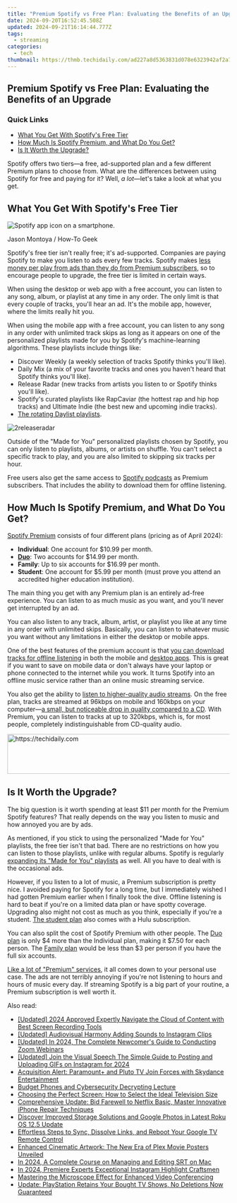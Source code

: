 ```yaml
---
title: "Premium Spotify vs Free Plan: Evaluating the Benefits of an Upgrade"
date: 2024-09-20T16:52:45.508Z
updated: 2024-09-21T16:14:44.777Z
tags:
  - streaming
categories:
  - tech
thumbnail: https://thmb.techidaily.com/ad227a8d5363831d078e6323942af2a72809395f7bf85c351306cae77a65bd05.jpg
---
```


## Premium Spotify vs Free Plan: Evaluating the Benefits of an Upgrade

### Quick Links

* [What You Get With Spotify's Free Tier](https://some-knowledge.techidaily.com/in-2024-from-shoot-to-screen-mastering-360-degree-video-edits-using-premiere-pro/)
* [How Much Is Spotify Premium, and What Do You Get?](https://hardware-reviews.techidaily.com/thrilling-benchmarks-of-the-first-edition-ddr5-7200-corsair-dominator-titanium-unleashing-ultra-high-performance-with-dual-24gb-modules/)
* [Is It Worth the Upgrade?](https://extra-lessons.techidaily.com/updated-comparative-analysis-of-best-win-driven-art-tools/)

 Spotify offers two tiers—a free, ad-supported plan and a few different Premium plans to choose from. What are the differences between using Spotify for free and paying for it? Well, _a lot_—let's take a look at what you get.

##  What You Get With Spotify's Free Tier

![Spotify app icon on a smartphone.](https://static1.howtogeekimages.com/wordpress/wp-content/uploads/2023/12/52862274326_3f14319606_o.jpg) 

Jason Montoya / How-To Geek

 Spotify's free tier isn't really free; it's ad-supported. Companies are paying Spotify to make you listen to ads every few tracks. Spotify makes [less money per play from ads than they do from Premium subscribers](https://www.makeuseof.com/tag/taylor-swift-wrong-spotify/), so to encourage people to upgrade, the free tier is limited in certain ways.

 When using the desktop or web app with a free account, you can listen to any song, album, or playlist at any time in any order. The only limit is that every couple of tracks, you'll hear an ad. It's the mobile app, however, where the limits really hit you.

 When using the mobile app with a free account, you can listen to any song in any order with unlimited track skips as long as it appears on one of the personalized playlists made for you by Spotify's machine-learning algorithms. These playlists include things like:

* Discover Weekly (a weekly selection of tracks Spotify thinks you'll like).
* Daily Mix (a mix of your favorite tracks and ones you haven't heard that Spotify thinks you'll like).
* Release Radar (new tracks from artists you listen to or Spotify thinks you'll like).
* Spotify's curated playlists like RapCaviar (the hottest rap and hip hop tracks) and Ultimate Indie (the best new and upcoming indie tracks).
* [The rotating Daylist playlists](https://screen-activity-recording.techidaily.com/experts-selection-best-full-screen-recorders-for-pc-and-mac-for-2024/).

![2releaseradar](https://static1.howtogeekimages.com/wordpress/wp-content/uploads/2018/04/2releaseradar.png) 

 Outside of the "Made for You" personalized playlists chosen by Spotify, you can only listen to playlists, albums, or artists on shuffle. You can't select a specific track to play, and you are also limited to skipping six tracks per hour.

 Free users also get the same access to [Spotify podcasts](https://facebook-video-files.techidaily.com/updated-in-2024-unlocking-archived-stories-from-facebook-a-digital-handbook/) as Premium subscribers. That includes the ability to download them for offline listening.

##  How Much Is Spotify Premium, and What Do You Get?

[Spotify Premium](https://tech-renaissance.techidaily.com/unlocking-the-secrets-of-successful-tiktok-duets-for-beginners/) consists of four different plans (pricing as of April 2024):

* **Individual**: One account for $10.99 per month.
* [**Duo**](https://facebook-video-footage.techidaily.com/new-melodic-migration-6-preferred-free-apps-for-moving-youtube-audio-on-android/): Two accounts for $14.99 per month.
* **Family**: Up to six accounts for $16.99 per month.
* **Student**: One account for $5.99 per month (must prove you attend an accredited higher education institution).

 The main thing you get with any Premium plan is an entirely ad-free experience. You can listen to as much music as you want, and you'll never get interrupted by an ad.

 You can also listen to any track, album, artist, or playlist you like at any time in any order with unlimited skips. Basically, you can listen to whatever music you want without any limitations in either the desktop or mobile apps.

 One of the best features of the premium account is that [you can download tracks for offline listening](https://hardware-updates.techidaily.com/1723862819427-experts-take-on-the-affordable-giant-monoprice-40-inch-crystal-pro-gaming-monitor-44394-with-high-fps-and-stealthy-cost/) in both the mobile and [desktop apps](https://driver-download.techidaily.com/free-mbox-2-driver-installation-guide-latest-updates-for-windows-operating-systems/). This is great if you want to save on mobile data or don't always have your laptop or phone connected to the internet while you work. It turns Spotify into an offline music service rather than an online music streaming service.

 You also get the ability to [listen to higher-quality audio streams](https://android-unlock.techidaily.com/how-to-reset-a-locked-samsung-galaxy-s23-ultra-phone-by-drfone-android/). On the free plan, tracks are streamed at 96kbps on mobile and 160kbps on your computer—[a small, but noticeable drop in quality compared to a CD](https://instagram-clips.techidaily.com/new-2024-approved-scaling-up-instagram-videos-mobile-and-desktop-approaches/). With Premium, you can listen to tracks at up to 320kbps, which is, for most people, completely indistinguishable from CD-quality audio.

<!-- affiliate ads begin -->
<a href="https://ephamedtechinc.pxf.io/c/5597632/2136622/26400" target="_top" id="2136622">
  <img src="//a.impactradius-go.com/display-ad/26400-2136622" border="0" alt="https://techidaily.com" width="728" height="90"/>
</a>
<img height="0" width="0" src="https://ephamedtechinc.pxf.io/i/5597632/2136622/26400" style="position:absolute;visibility:hidden;" border="0" />
<!-- affiliate ads end -->

##  Is It Worth the Upgrade?

 The big question is it worth spending at least $11 per month for the Premium Spotify features? That really depends on the way you listen to music and how annoyed you are by ads.

 As mentioned, if you stick to using the personalized "Made for You" playlists, the free tier isn't that bad. There are no restrictions on how you can listen to those playlists, unlike with regular albums. Spotify is regularly [expanding its "Made for You" playlists](https://facebook-video-content.techidaily.com/new-in-2024-vimeo-profile-picture-constraints/) as well. All you have to deal with is the occasional ads.

 However, if you listen to a lot of music, a Premium subscription is pretty nice. I avoided paying for Spotify for a long time, but I immediately wished I had gotten Premium earlier when I finally took the dive. Offline listening is hard to beat if you're on a limited data plan or have spotty coverage. Upgrading also might not cost as much as you think, especially if you're a student. [The student plan](https://www.spotify.com/us/student/) also comes with a Hulu subscription.

 You can also split the cost of Spotify Premium with other people. The [Duo plan](https://www.spotify.com/us/duo/) is only $4 more than the Individual plan, making it $7.50 for each person. The [Family plan](https://www.spotify.com/us/family/) would be less than $3 per person if you have the full six accounts.

[Like a lot of "Premium" services](https://location-fake.techidaily.com/all-must-knows-to-use-fake-gps-go-location-spoofer-on-apple-iphone-12-drfone-by-drfone-virtual-ios/), it all comes down to your personal use case. The ads are not terribly annoying if you're not listening to hours and hours of music every day. If streaming Spotify is a big part of your routine, a Premium subscription is well worth it.

<ins class="adsbygoogle"
     style="display:block"
     data-ad-format="autorelaxed"
     data-ad-client="ca-pub-7571918770474297"
     data-ad-slot="1223367746"></ins>

<ins class="adsbygoogle"
     style="display:block"
     data-ad-client="ca-pub-7571918770474297"
     data-ad-slot="8358498916"
     data-ad-format="auto"
     data-full-width-responsive="true"></ins>

<span class="atpl-alsoreadstyle">Also read:</span>
<div><ul>
<li><a href="https://desktop-recording.techidaily.com/updated-2024-approved-expertly-navigate-the-cloud-of-content-with-best-screen-recording-tools/"><u>[Updated] 2024 Approved Expertly Navigate the Cloud of Content with Best Screen Recording Tools</u></a></li>
<li><a href="https://instagram-video-files.techidaily.com/updated-audiovisual-harmony-adding-sounds-to-instagram-clips/"><u>[Updated] Audiovisual Harmony Adding Sounds to Instagram Clips</u></a></li>
<li><a href="https://screen-sharing-recording.techidaily.com/updated-in-2024-the-complete-newcomers-guide-to-conducting-zoom-webinars/"><u>[Updated] In 2024, The Complete Newcomer's Guide to Conducting Zoom Webinars</u></a></li>
<li><a href="https://instagram-videos.techidaily.com/updated-join-the-visual-speech-the-simple-guide-to-posting-and-uploading-gifs-on-instagram-for-2024/"><u>[Updated] Join the Visual Speech The Simple Guide to Posting and Uploading GIFs on Instagram for 2024</u></a></li>
<li><a href="https://media-tips.techidaily.com/acquisition-alert-paramountplus-and-pluto-tv-join-forces-with-skydance-entertainment/"><u>Acquisition Alert: Paramount+ and Pluto TV Join Forces with Skydance Entertainment</u></a></li>
<li><a href="https://tech-haven.techidaily.com/budget-phones-and-cybersecurity-decrypting-lecture/"><u>Budget Phones and Cybersecurity Decrypting Lecture</u></a></li>
<li><a href="https://media-tips.techidaily.com/choosing-the-perfect-screen-how-to-select-the-ideal-television-size/"><u>Choosing the Perfect Screen: How to Select the Ideal Television Size</u></a></li>
<li><a href="https://media-tips.techidaily.com/comprehensive-update-bid-farewell-to-netflix-basic-master-innovative-iphone-repair-techniques/"><u>Comprehensive Update: Bid Farewell to Netflix Basic, Master Innovative iPhone Repair Techniques</u></a></li>
<li><a href="https://media-tips.techidaily.com/discover-improved-storage-solutions-and-google-photos-in-latest-roku-os-125-update/"><u>Discover Improved Storage Solutions and Google Photos in Latest Roku OS 12.5 Update</u></a></li>
<li><a href="https://media-tips.techidaily.com/effortless-steps-to-sync-dissolve-links-and-reboot-your-google-tv-remote-control/"><u>Effortless Steps to Sync, Dissolve Links, and Reboot Your Google TV Remote Control</u></a></li>
<li><a href="https://media-tips.techidaily.com/enhanced-cinematic-artwork-the-new-era-of-plex-movie-posters-unveiled/"><u>Enhanced Cinematic Artwork: The New Era of Plex Movie Posters Unveiled</u></a></li>
<li><a href="https://fox-cloud.techidaily.com/in-2024-a-complete-course-on-managing-and-editing-srt-on-mac/"><u>In 2024, A Complete Course on Managing and Editing SRT on Mac</u></a></li>
<li><a href="https://instagram-videos.techidaily.com/in-2024-premiere-experts-exceptional-instagram-highlight-craftsmen/"><u>In 2024, Premiere Experts Exceptional Instagram Highlight Craftsmen</u></a></li>
<li><a href="https://extra-hints.techidaily.com/mastering-the-microscope-effect-for-enhanced-video-conferencing/"><u>Mastering the Microscope Effect for Enhanced Video Conferencing</u></a></li>
<li><a href="https://media-tips.techidaily.com/update-playstation-retains-your-bought-tv-shows-no-deletions-now-guaranteed/"><u>Update: PlayStation Retains Your Bought TV Shows, No Deletions Now Guaranteed</u></a></li>
</ul></div>

